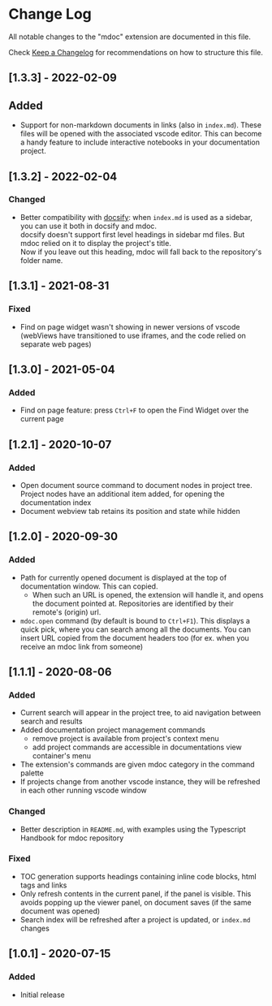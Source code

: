 # Change Log

All notable changes to the "mdoc" extension are documented in this file.

Check [Keep a Changelog](http://keepachangelog.com/) for recommendations on how to structure this file.

## [1.3.3] - 2022-02-09
## Added
- Support for non-markdown documents in links (also in `index.md`). These files will be opened with the associated vscode editor. 
This can become a handy feature to include interactive notebooks in your documentation project.  

## [1.3.2] - 2022-02-04
### Changed
- Better compatibility with [docsify](https://docsifyjs.netlify.app/#/): when `index.md` is used as a sidebar, you can use it both in docsify and mdoc.    
docsify doesn't support first level headings in sidebar md files. But mdoc relied on it to display the project's title.    
Now if you leave out this heading, mdoc will fall back to the repository's folder name. 

## [1.3.1] - 2021-08-31
### Fixed
- Find on page widget wasn't showing in newer versions of vscode (webViews have transitioned to use iframes, and the code relied on separate web pages)

## [1.3.0] - 2021-05-04
### Added
- Find on page feature: press `Ctrl+F` to open the Find Widget over the current page

## [1.2.1] - 2020-10-07
### Added
- Open document source command to document nodes in project tree. Project nodes have an additional item added, for opening the documentation index
- Document webview tab retains its position and state while hidden

## [1.2.0] - 2020-09-30
### Added
- Path for currently opened document is displayed at the top of documentation window. This can copied.
  - When such an URL is opened, the extension will handle it, and opens the document pointed at. Repositories are identified by their remote's (origin) url.
- `mdoc.open` command (by default is bound to `Ctrl+F1`). This displays a quick pick, where you can search among all the documents. You can insert URL copied from the document headers too (for ex. when you receive an mdoc link from someone)

## [1.1.1] - 2020-08-06
### Added
- Current search will appear in the project tree, to aid navigation between search and results
- Added documentation project management commands
  - remove project is available from project's context menu
  - add project commands are accessible in documentations view container's menu
- The extension's commands are given mdoc category in the command palette
- If projects change from another vscode instance, they will be refreshed in each other running vscode window

### Changed
- Better description in `README.md`, with examples using the Typescript Handbook for mdoc repository

### Fixed
- TOC generation supports headings containing inline code blocks, html tags and links
- Only refresh contents in the current panel, if the panel is visible. This avoids popping up the viewer panel, on document saves (if the same document was opened)
- Search index will be refreshed after a project is updated, or `index.md` changes

## [1.0.1] - 2020-07-15

### Added
- Initial release
